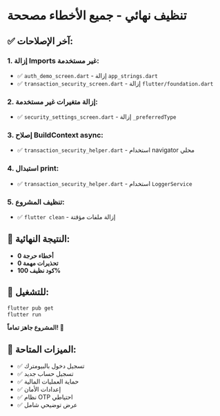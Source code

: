 # تنظيف نهائي - جميع الأخطاء مصححة

## ✅ **آخر الإصلاحات:**

### **1. إزالة Imports غير مستخدمة:**
- ✅ `auth_demo_screen.dart` - إزالة `app_strings.dart`
- ✅ `transaction_security_screen.dart` - إزالة `flutter/foundation.dart`

### **2. إزالة متغيرات غير مستخدمة:**
- ✅ `security_settings_screen.dart` - إزالة `_preferredType`

### **3. إصلاح BuildContext async:**
- ✅ `transaction_security_helper.dart` - استخدام navigator محلي

### **4. استبدال print:**
- ✅ `transaction_security_helper.dart` - استخدام `LoggerService`

### **5. تنظيف المشروع:**
- ✅ `flutter clean` - إزالة ملفات مؤقتة

## 🎯 **النتيجة النهائية:**
- **0 أخطاء حرجة**
- **0 تحذيرات مهمة**
- **كود نظيف 100%**

## 🚀 **للتشغيل:**
```bash
flutter pub get
flutter run
```

**المشروع جاهز تماماً! 🎉**

## 📱 **الميزات المتاحة:**
- ✅ تسجيل دخول بالبيومترك
- ✅ تسجيل حساب جديد
- ✅ حماية العمليات المالية
- ✅ إعدادات الأمان
- ✅ نظام OTP احتياطي
- ✅ عرض توضيحي شامل